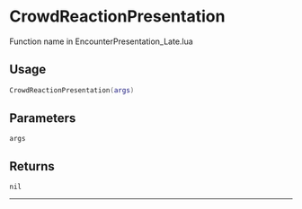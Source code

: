 # CrowdReactionPresentation
Function name in EncounterPresentation_Late.lua
## Usage
```lua
CrowdReactionPresentation(args)
```
## Parameters
`args`
## Returns
`nil`

---
